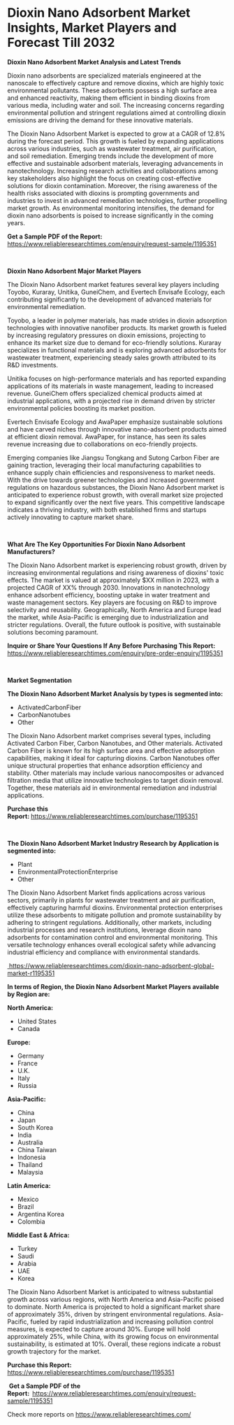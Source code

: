 <p><h1>Dioxin Nano Adsorbent Market Insights, Market Players and Forecast Till 2032</h1></p><p><strong>Dioxin Nano Adsorbent Market Analysis and Latest Trends</strong></p>
<p><p>Dioxin nano adsorbents are specialized materials engineered at the nanoscale to effectively capture and remove dioxins, which are highly toxic environmental pollutants. These adsorbents possess a high surface area and enhanced reactivity, making them efficient in binding dioxins from various media, including water and soil. The increasing concerns regarding environmental pollution and stringent regulations aimed at controlling dioxin emissions are driving the demand for these innovative materials.</p><p>The Dioxin Nano Adsorbent Market is expected to grow at a CAGR of 12.8% during the forecast period. This growth is fueled by expanding applications across various industries, such as wastewater treatment, air purification, and soil remediation. Emerging trends include the development of more effective and sustainable adsorbent materials, leveraging advancements in nanotechnology. Increasing research activities and collaborations among key stakeholders also highlight the focus on creating cost-effective solutions for dioxin contamination. Moreover, the rising awareness of the health risks associated with dioxins is prompting governments and industries to invest in advanced remediation technologies, further propelling market growth. As environmental monitoring intensifies, the demand for dioxin nano adsorbents is poised to increase significantly in the coming years.</p></p>
<p><strong>Get a Sample PDF of the Report:&nbsp;</strong> <a href="https://www.reliableresearchtimes.com/enquiry/request-sample/1195351?utm_campaign=2201&utm_medium=2&utm_source=Github&utm_content=ia&utm_term=22032025&utm_id=dioxin-nano-adsorbent">https://www.reliableresearchtimes.com/enquiry/request-sample/1195351</a></p>
<p>&nbsp;</p>
<p><strong>Dioxin Nano Adsorbent Major Market Players</strong></p>
<p><p>The Dioxin Nano Adsorbent market features several key players including Toyobo, Kuraray, Unitika, GuneiChem, and Evertech Envisafe Ecology, each contributing significantly to the development of advanced materials for environmental remediation.</p><p>Toyobo, a leader in polymer materials, has made strides in dioxin adsorption technologies with innovative nanofiber products. Its market growth is fueled by increasing regulatory pressures on dioxin emissions, projecting to enhance its market size due to demand for eco-friendly solutions. Kuraray specializes in functional materials and is exploring advanced adsorbents for wastewater treatment, experiencing steady sales growth attributed to its R&D investments.</p><p>Unitika focuses on high-performance materials and has reported expanding applications of its materials in waste management, leading to increased revenue. GuneiChem offers specialized chemical products aimed at industrial applications, with a projected rise in demand driven by stricter environmental policies boosting its market position.</p><p>Evertech Envisafe Ecology and AwaPaper emphasize sustainable solutions and have carved niches through innovative nano-adsorbent products aimed at efficient dioxin removal. AwaPaper, for instance, has seen its sales revenue increasing due to collaborations on eco-friendly projects.</p><p>Emerging companies like Jiangsu Tongkang and Sutong Carbon Fiber are gaining traction, leveraging their local manufacturing capabilities to enhance supply chain efficiencies and responsiveness to market needs. With the drive towards greener technologies and increased government regulations on hazardous substances, the Dioxin Nano Adsorbent market is anticipated to experience robust growth, with overall market size projected to expand significantly over the next five years. This competitive landscape indicates a thriving industry, with both established firms and startups actively innovating to capture market share.</p></p>
<p>&nbsp;</p>
<p><strong>What Are The Key Opportunities For Dioxin Nano Adsorbent Manufacturers?</strong></p>
<p><p>The Dioxin Nano Adsorbent market is experiencing robust growth, driven by increasing environmental regulations and rising awareness of dioxins' toxic effects. The market is valued at approximately $XX million in 2023, with a projected CAGR of XX% through 2030. Innovations in nanotechnology enhance adsorbent efficiency, boosting uptake in water treatment and waste management sectors. Key players are focusing on R&D to improve selectivity and reusability. Geographically, North America and Europe lead the market, while Asia-Pacific is emerging due to industrialization and stricter regulations. Overall, the future outlook is positive, with sustainable solutions becoming paramount.</p></p>
<p><strong>Inquire or Share Your Questions If Any Before Purchasing This Report:</strong> <a href="https://www.reliableresearchtimes.com/enquiry/pre-order-enquiry/1195351?utm_campaign=2201&utm_medium=2&utm_source=Github&utm_content=ia&utm_term=22032025&utm_id=dioxin-nano-adsorbent">https://www.reliableresearchtimes.com/enquiry/pre-order-enquiry/1195351</a></p>
<p>&nbsp;</p>
<p><strong>Market Segmentation</strong></p>
<p><strong>The Dioxin Nano Adsorbent Market Analysis by types is segmented into:</strong></p>
<p><ul><li>ActivatedCarbonFiber</li><li>CarbonNanotubes</li><li>Other</li></ul></p>
<p><p>The Dioxin Nano Adsorbent market comprises several types, including Activated Carbon Fiber, Carbon Nanotubes, and Other materials. Activated Carbon Fiber is known for its high surface area and effective adsorption capabilities, making it ideal for capturing dioxins. Carbon Nanotubes offer unique structural properties that enhance adsorption efficiency and stability. Other materials may include various nanocomposites or advanced filtration media that utilize innovative technologies to target dioxin removal. Together, these materials aid in environmental remediation and industrial applications.</p></p>
<p><strong>Purchase this Report:&nbsp;</strong><a href="https://www.reliableresearchtimes.com/purchase/1195351?utm_campaign=2201&utm_medium=2&utm_source=Github&utm_content=ia&utm_term=22032025&utm_id=dioxin-nano-adsorbent">https://www.reliableresearchtimes.com/purchase/1195351</a></p>
<p>&nbsp;</p>
<p><strong>The Dioxin Nano Adsorbent Market Industry Research by Application is segmented into:</strong></p>
<p><ul><li>Plant</li><li>EnvironmentalProtectionEnterprise</li><li>Other</li></ul></p>
<p><p>The Dioxin Nano Adsorbent Market finds applications across various sectors, primarily in plants for wastewater treatment and air purification, effectively capturing harmful dioxins. Environmental protection enterprises utilize these adsorbents to mitigate pollution and promote sustainability by adhering to stringent regulations. Additionally, other markets, including industrial processes and research institutions, leverage dioxin nano adsorbents for contamination control and environmental monitoring. This versatile technology enhances overall ecological safety while advancing industrial efficiency and compliance with environmental standards.</p></p>
<p><a href="https://www.reliableresearchtimes.com/dioxin-nano-adsorbent-global-market-r1195351?utm_campaign=2201&utm_medium=2&utm_source=Github&utm_content=ia&utm_term=22032025&utm_id=dioxin-nano-adsorbent">&nbsp;https://www.reliableresearchtimes.com/dioxin-nano-adsorbent-global-market-r1195351</a></p>
<p><strong>In terms of Region, the Dioxin Nano Adsorbent Market Players available by Region are:</strong></p>
<p>
    <p> <strong> North America: </strong>
        <ul>
            <li>United States</li>
            <li>Canada</li>
        </ul>
        </p> 
    <p> <strong> Europe: </strong>
        <ul>
            <li>Germany</li>
            <li>France</li>
            <li>U.K.</li>
            <li>Italy</li>
            <li>Russia</li>
        </ul>
        </p> 
    <p> <strong> Asia-Pacific: </strong>
        <ul>
            <li>China</li>
            <li>Japan</li>
            <li>South Korea</li>
            <li>India</li>
            <li>Australia</li>
            <li>China Taiwan</li>
            <li>Indonesia</li>
            <li>Thailand</li>
            <li>Malaysia</li>
        </ul>
        </p> 
    <p> <strong> Latin America: </strong>
        <ul>
            <li>Mexico</li>
            <li>Brazil</li>
            <li>Argentina Korea</li>
            <li>Colombia</li>
        </ul>
        </p> 
    <p> <strong> Middle East & Africa: </strong>
        <ul>
            <li>Turkey</li>
            <li>Saudi</li>
            <li>Arabia</li>
            <li>UAE</li>
            <li>Korea</li>
        </ul>
    </p>
    </p>
<p><p>The Dioxin Nano Adsorbent Market is anticipated to witness substantial growth across various regions, with North America and Asia-Pacific poised to dominate. North America is projected to hold a significant market share of approximately 35%, driven by stringent environmental regulations. Asia-Pacific, fueled by rapid industrialization and increasing pollution control measures, is expected to capture around 30%. Europe will hold approximately 25%, while China, with its growing focus on environmental sustainability, is estimated at 10%. Overall, these regions indicate a robust growth trajectory for the market.</p></p>
<p><strong>Purchase this Report: </strong><a href="https://www.reliableresearchtimes.com/purchase/1195351?utm_campaign=2201&utm_medium=2&utm_source=Github&utm_content=ia&utm_term=22032025&utm_id=dioxin-nano-adsorbent">https://www.reliableresearchtimes.com/purchase/1195351</a></p>
<p>&nbsp;<strong>Get a Sample PDF of the Report:&nbsp;&nbsp;</strong><a href="https://www.reliableresearchtimes.com/enquiry/request-sample/1195351?utm_campaign=2201&utm_medium=2&utm_source=Github&utm_content=ia&utm_term=22032025&utm_id=dioxin-nano-adsorbent">https://www.reliableresearchtimes.com/enquiry/request-sample/1195351</a></p>
<p><strong></strong></p>
<p>Check more reports on <a href="https://www.reliableresearchtimes.com/?utm_campaign=2201&utm_medium=2&utm_source=Github&utm_content=ia&utm_term=22032025&utm_id=dioxin-nano-adsorbent">https://www.reliableresearchtimes.com/</a></p>